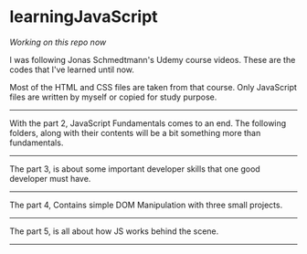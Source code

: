 # learningJavaScript


*Working on this repo now*



I was following Jonas Schmedtmann's Udemy course videos. These are the codes that I've learned until now.


Most of the HTML and CSS files are taken from that course. Only JavaScript files are written by myself or copied for study purpose.


*****
With the part 2, 
    JavaScript Fundamentals comes to an end. The following folders, along with their contents will be a bit something more than fundamentals. 
*****
The part 3,
    is about some important developer skills that one good developer must have.
*****
The part 4,
    Contains simple DOM Manipulation with three small projects. 
*****
The part 5,
    is all about how JS works behind the scene.
*****
